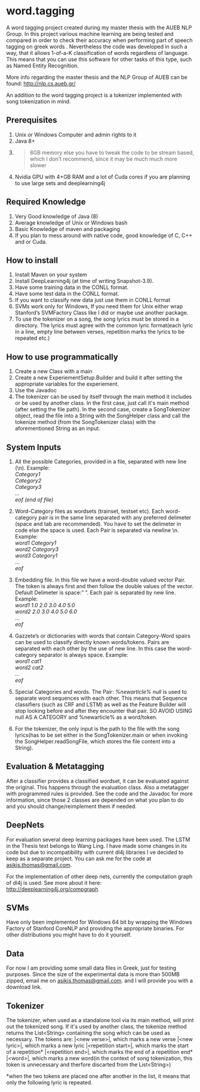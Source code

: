 # word.tagging
A word tagging project created during my master thesis with the AUEB NLP Group. In this project various machine learning are being tested and compared in order to check their accuracy when performing part of speech tagging on greek words 
. Nevertheless the code was developed in such a way, that it allows 1-of-a-K classification of words regardless of language. This means that you can use this software for other tasks of this type, such as Named Entity Recognition.

More info regarding the master thesis and the NLP Group of AUEB can be found:
http://nlp.cs.aueb.gr/

An addition to the word tagging project is a tokenizer implemented with song tokenization in mind.

## Prerequisites
 1.   Unix or Windows Computer and admin rights to it
 2.   Java 8+
 3.   >8GB memory else you have to tweak the code to be stream based, which I don’t recommend, since it may be much much more slower
 4.   Nvidia GPU with 4+GB RAM and a lot of Cuda cores if you are planning to use large sets and deeplearning4j

## Required Knowledge
 1.   Very Good knowledge of Java (8)
 2.   Average knowledge of Unix or Windows bash
 3.   Basic Knowledge of maven and packaging
 4.   If you plan to mess around with native code, good knowledge of C, C++ and or Cuda.

## How to install
 1.   Install Maven on your system
 2.   Install DeepLearning4j (at time of writing Snapshot-3.9). 
 3.   Have some training data in the CONLL format.
 4.   Have some test data in the CONLL format.
 5.   If you want to classify new data just use them in CONLL format
 6.   SVMs work only for Windows, If you need them for Unix either wrap Stanford’s SVMFactory Class like I did or maybe use another package.
 7.   To use the tokenizer on a song, the song lyrics must be stored in a directory. The lyrics must agree with the common lyric format(each lyric in a line, empty line between verses, repetition marks the lyrics to be repeated etc.)

## How to use programmatically
 1.   Create a new Class with a main
 2.   Create a new ExperiementSetup.Builder and build it after setting the appropriate variables for the experiement.
 3.   Use the Javadoc
 4.   The tokenizer can be used by itself through the main method it includes or be used by another class. In the first case, just call       it's main method (after setting the file path). In the second case, create a SongTokenizer object, read the file into a String           with the SongHelper class and call the tokenize method (from the SongTokenizer class) with the aforementioned String as an input.

## System Inputs
 1.  All the possible Categories, provided in a file, separated with new line (\n). Example:  
  *Category1*  
  *Category2*  
  *Category3*  
  *…*  
  *eof (end of file)*
 2.   Word-Category files as wordsets (trainset, testset etc). Each word-category pair is in the same line separated with any preferred delimeter (space and tab are recommended). You have to set the delimeter in code else the space is used. Each Pair is separated via newline \n. Example:  
  *word1 Category1*  
  *word2 Category3*  
  *word3 Category1*  
  *…*  
  *eof*  
 3.   Embedding file. In this file we have a word-double valued vector Pair. The token is always first and then follow the double values of the vector. Default Delimeter is space:” ”. Each pair is separated by new line. Example:  
  *word1 1.0 2.0 3.0 4.0 5.0*  
  *word2 2.0 3.0 4.0 5.0 6.0*  
  *…*  
  *eof*  
 4.   Gazzete’s or dictionaries with words that contain Category-Word spairs can be used to classify directly known words/tokens. Pairs are separated with each other by the use of new line. In this case the word-category separator is always space. Example:  
  *word1 cat1*  
  *word2 cat2*  
  *…*  
  *eof*  
 5.   Special Categories and words. The Pair: 
     *%newarticle% null*
  is used  to separate word sequences with each other. This means that Sequence classifiers (such as CRF and LSTM) as well as the Feature Builder will stop looking before and after they encounter that pair. SO AVOID USING null AS A CATEGORY and %newarticle% as a word/token. 

 6.   For the tokenizer, the only input is the path to the file with the song lyrics(has to be set either in the SongTokenizer.main or when invoking the SongHelper.readSongFile, which stores the file content into a String).

## Evaluation & Metatagging
   After a classifier provides a classified wordset, it can be evaluated against the original. This happens through the evaluation class. Also a metatagger with programmed rules is provided. See the code and the Javadoc for more information, since those 2 classes are depended on what you plan to do and you should change/reimplement them if needed. 

## DeepNets
   For evaluation several deep learning packages have been used. The LSTM in the Thesis text belongs to Wang Ling. I have made some changes in its code but due to incompatibility with current dl4j libraries I ve decided to keep as a separate project. You can ask me for the code at asikis.thomas@gmail.com.

   For the implementation of other deep nets, currently the computation graph of dl4j is used. See more about it here: http://deeplearning4j.org/compgraph

## SVMs
   Have only been implemented for Windows 64 bit by wrapping the Windows Factory of Stanford CoreNLP and providing the appropriate binaries. For other distributions you might have to do it yourself.

## Data
   For now I am providing some small data files in Greek, just for testing purposes. Since the size of the experimental data is more than 500MB zipped, email me on asikis.thomas@gmail.com. and I will provide you with a download link.
   
## Tokenizer
   The tokenizer, when used as a standalone tool via its main method, will print out the tokenized song. If it's used by another class,    the tokenize method returns the List\<String\> containing the song which can be used as necessary.
   The tokens are:
   |\<new verse\>|, which marks a new verse
   |\<new lyric\>|, which marks a new lyric
   |\<repetition start\>|, which marks the start of a repetition*
   |\<repetition end\>|, which marks the end of a repetition end*
   |\<word\>|, which marks a new word(in the context of song tokenization, this token is unnecessary and therfore discarted from the        List\<String\>)
   
   *when the two tokens are placed one after another in the list, it means that only the following lyric is repeated.


